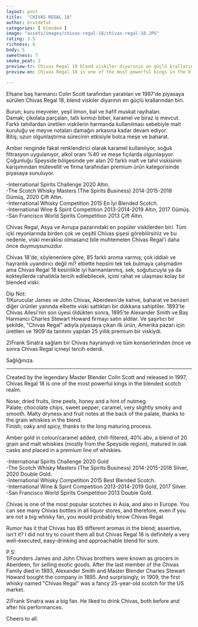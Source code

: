 ```yaml
---
layout: post
title:  "CHIVAS REGAL 18"
author: brutdefut
categories: [ blended ]
image: "assets/images/chivas-regal-18/chivas-regal-18.JPG"
rating: 3.5
richness: 6
body: 5
sweetness: 7
smoke_peat: 2
preview-tr: Chivas Regal 18 blend viskiler diyarının en güçlü krallarından biri.        
preview-en: Chivas Regal 18 is one of the most powerful kings in the blended scotch realm.     
     
---
```


Efsane baş harmancı Colin Scott tarafından yaratılan ve 1997'de piyasaya sürülen Chivas Regal 18, blend viskiler diyarının en güçlü krallarından biri.  

Burun; kuru meyveler, yeşil limon, bal ve hafif muskat rayihaları.  
Damak; çikolata parçaları, tatlı kırmızı biber, karamel ve biraz is mevcut. Farklı tahıllardan üretilen viskilerin harmanda kullanılması sebebiyle malt kuruluğu ve meyve notaları damağın arkasına kadar devam ediyor.  
Bitiş; uzun olgunlaştırma sürecinin etkisiyle bolca meşe ve baharat.  

Amber renginde fakat renklendirici olarak karamel kullanılıyor, soğuk filtrasyon uygulanıyor, alkol oranı %40 ve meşe fıçılarda olgunlaşıyor. Çoğunluğu Speyside bölgesinde yer alan 20 farklı malt ve tahıl viskisinin karışımından mütevellit ve firma tarafından premium ürün kategorisinde piyasaya sunuluyor.  

-International Spirits Challenge 2020 Altın.  
-The Scotch Whisky Masters (The Spirits Business) 2014-2015-2018 Gümüş, 2020 Çift Altın.  
-International Whisky Competition 2015 En İyi Blended Scotch.  
-International Wine & Spirit Competition 2013-2014-2019 Altın, 2017 Gümüş.  
-San Francisco World Spirits Competition 2013 Çift Altın.  

Chivas Regal, Asya ve Avrupa pazarındaki en popüler viskilerden biri. Tüm içki reyonlarında birden çok ve çeşitli Chivas şişesi görebilirsiniz ve bu nedenle, viski meraklısı olmasanız bile muhtemelen Chivas Regal'i daha önce duymuşsunuzdur.  

Chivas 18'de, söylenenlere göre, 85 farklı aroma varmış; çok iddialı ve hayranlık uyandırıcı değil mi? elbette hepsini tek tek bulmaya çalışmadım ama Chivas Regal 18 kesinlikle iyi harmanlanmış, sek, soğutucuyla ya da kokteyllerde rahatlıkla tercih edilebilecek, içimi rahat ve ulaşması kolay bir blended viski.   

Dip Not:  
1)Kurucular James ve John Chivas, Aberdeen'de kahve, baharat ve benzeri diğer ürünler yanında elbette viski sattıkları bir dükkana sahiptiler. 1893'te Chivas Ailesi'nin son üyesi öldükten sonra, 1895'te Alexander Smith ve Baş Harmancı Charles Stewart Howard firmayı satın aldılar. Ve şaşırtıcı bir şekilde, "Chivas Regal" adıyla piyasaya çıkan ilk ürün, Amerika pazarı için üretilen ve 1909'da tanıtımı yapılan 25 yıllık premium bir viskiydi.  

2)Frank Sinatra sağlam bir Chivas hayranıydı ve tüm konserlerinden önce ve sonra Chivas Regal içmeyi tercih ederdi.  

Sağlığınıza.   
   
-----------------------------------------------

<p id="english"></p>

Created by the legendary Master Blender Colin Scott and released in 1997, Chivas Regal 18 is one of the most powerful kings in the blended scotch realm.  

Nose; dried fruits, lime peels, honey and a hint of nutmeg.  
Palate; chocolate chips, sweet pepper, caramel, very slightly smoky and smooth. Malty dryness and fruit notes at the back of the palate, thanks to the grain whiskies in the blend.  
Finish; oaky and spicy, thanks to the long maturing process.  

Amber gold in colour/caramel added, chill-filtered, 40% abv, a blend of 20 grain and malt whiskies (mostly from the Speyside region), matured in oak casks and placed in a premium line of whiskies.  

-International Spirits Challenge 2020 Gold  
-The Scotch Whisky Masters (The Spirits Business) 2014-2015-2018 Silver, 2020 Double Gold.  
-International Whisky Competition 2015 Best Blended Scotch.  
-International Wine & Spirit Competition 2013-2014-2019 Gold, 2017 Silver.  
-San Francisco World Spirits Competition 2013 Double Gold.  

Chivas is one of the most popular scotches in Asia, and also in Europe. You can see many Chivas bottles in all liquor stores, and therefore, even if you are not a big whisky fan, you would probably know Chivas Regal.   

Rumor has it that Chivas has 85 different aromas in the blend; assertive, isn't it? I did not try to count them all but Chivas Regal 18 is definitely a very well-executed, easy-drinking and approachable blend for sure.   

P.S:  
1)Founders James and John Chivas brothers were known as grocers in Aberdeen, for selling exotic goods. After the last member of the Chivas Family died in 1893, Alexander Smith and Master Blender Charles Stewart Howard bought the company in 1895. And surprisingly, in 1909, the first whisky named "Chivas Regal" was a fancy 25-year-old scotch for the US market.  

2)Frank Sinatra was a big fan. He liked to drink Chivas, both before and after his performances.  

Cheers to all.   
